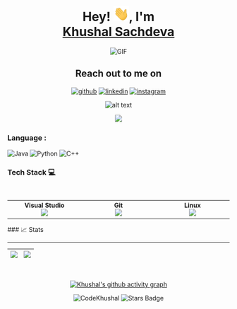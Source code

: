 <h1 align="center"> Hey! <img src="https://github.com/ABSphreak/ABSphreak/blob/master/gifs/Hi.gif" width="35px">, I'm <div class="badge-base LI-profile-badge" data-locale="en_US" data-size="large" data-theme="light" data-type="VERTICAL" data-vanity="khushal-sachdeva-25072002" data-version="v1"><a class="badge-base__link LI-simple-link" href="https://in.linkedin.com/in/khushal-sachdeva-25072002?trk=profile-badge">Khushal Sachdeva</a></div></h1>
<p align="center">
 <img alt="GIF" src="https://miro.medium.com/max/875/1*Urc28sbnORGOW5oyohQ06g.gif" width="400px" />
  <p/>
  
<h2 align="center">Reach out to me on </h2>

<div align="center">
 
[<img align="center" src='https://cdn.jsdelivr.net/npm/simple-icons@3.0.1/icons/github.svg' alt='github' height='40'>](https://github.com/CodeKhushal) 
[<img align="center" src='https://cdn.jsdelivr.net/npm/simple-icons@3.0.1/icons/linkedin.svg' alt='linkedin' height='40'>](https://www.linkedin.com/in/khushal-sachdeva-25072002/) 
[<img align="center" src='https://cdn.jsdelivr.net/npm/simple-icons@3.0.1/icons/instagram.svg' alt='instagram' height='40'>](https://www.instagram.com/_khushal_sachdeva_/) 
</div>


 <p align="center">
<img src="https://user-images.githubusercontent.com/46247882/87126810-77e5d000-c2aa-11ea-832f-70aa4fe394f9.gif" alt="alt text" width="150" height="150" />
</p>
<p align="center">
<img src="https://github-readme-stats.vercel.app/api/top-langs/?username=CodeKhushal&layout=compact(https://github.com/CodeKhushal/github-readme-stats)"/>
 </p>
 

### Language :
![Java](https://img.shields.io/badge/-java-E34A86?style=flat-square&logo=java)
![Python](https://img.shields.io/badge/-Python-black?style=flat-square&logo=Python)
![C++](https://img.shields.io/badge/-C++-00599C?style=flat-square&logo=c)

### Tech Stack :computer:
<br>
<table align="center">
<tbody>
<tr>
  
  <td align="center" width="20%">
<span><b><center>Visual Studio</center></b></span> 
<img height=65px src="https://cdn.worldvectorlogo.com/logos/visual-studio-code-1.svg"> 
</td>
  
  <td align="center" width="20%">
<span><b><center>Git</center></b></span> 
<img height=65px src="https://cdn.worldvectorlogo.com/logos/git-icon.svg"> 
</td>
 
<td align="center" width="20%">
<span><b><center>Linux</center></b></span> 
<img height=65px src="https://user-images.githubusercontent.com/68191677/130678117-f2be7ac2-d2fc-4e70-9f78-33b0bbffeaa3.png"> 
</td>
</tr>
</tbody>
</table>
### 📈 Stats
<br>

<hr>

|<img src="https://github-readme-stats.vercel.app/api?username=CodeKhushal&show_icons=true&count_private=true&theme=radical"/>|<img src="https://github-readme-streak-stats.herokuapp.com/?user=CodeKhushal&theme=radical"/>|
|---|---|
<br />
<div align="center">
     
[![Khushal's github activity graph](https://activity-graph.herokuapp.com/graph?username=CodeKhushal&theme=xcode)](https://git.io/CodeKhushal)

</div>
<p align="center"> <img src="https://komarev.com/ghpvc/?username=CodeKhushal&label=Profile%20views&color=129e00&style=plastic" alt="CodeKhushal" /> 
<img src="https://img.shields.io/github/stars/CodeKhushal" alt="Stars Badge"/></a></p>

<!--
**CodeKhushal/CodeKhushal** is a ✨ _special_ ✨ repository because its `README.md` (this file) appears on your GitHub profile.

Here are some ideas to get you started:
- 😄 Pronouns: ...
- 💬 Ask me about ...
- 🤔 I’m looking for help with ...

<br>![image](https://user-images.githubusercontent.com/68191677/120099245-265f6180-c158-11eb-8c7a-2d61f9dcf24b.png)&nbsp; &nbsp; &nbsp; &nbsp; &nbsp; &nbsp; &nbsp; &nbsp; ![image](https://user-images.githubusercontent.com/68191677/120099267-35deaa80-c158-11eb-8dcd-e21cbad9b55b.png)
<br/>
 <p>
 &nbsp;&nbsp;&nbsp;&nbsp;&nbsp;&nbsp;&nbsp;&nbsp;<img align="center" src="https://user-images.githubusercontent.com/68191677/120099245-265f6180-c158-11eb-8c7a-2d61f9dcf24b.png" width="400px" />&nbsp;&nbsp;&nbsp;
  <img align="center" src="https://user-images.githubusercontent.com/68191677/120099267-35deaa80-c158-11eb-8dcd-e21cbad9b55b.png" width="400px" />
<p/>
# Hey! <img src="https://github.com/ABSphreak/ABSphreak/blob/master/gifs/Hi.gif" width="35px">  
[<img align="center" src='https://cdn.jsdelivr.net/npm/simple-icons@3.0.1/icons/blogger.svg' alt='blogger' height='40'>](https://pirogrammer1.blogspot.com)
<h1 align="center"><a href="https://www.linkedin.com/in/khushal-sachdeva-25072002?"></a><img src="https://img.shields.io/badge/-Khushal Sachdeva-blue?style=flat-square&logo=Linkedin&logoColor=white&link=https://www.linkedin.com/in/khushal-sachdeva-25072002?"/> &nbsp;&nbsp;Khushal Sachdeva &nbsp;&nbsp;<h1/>

 - 📫 How to reach me: https://twitter.com/khushal_25    
 - 🔭 I’m currently working on Java and Android Development.
 - :computer: Languages: C, C++, Java
 - 📫 Mail:- khushalsachdeva22@gmail.com
 - ⚡ Fun fact: Fun!
 
 <h2 align="center">Trophies</h2>
<div align="center">
    
[![trophy](https://github-profile-trophy.vercel.app/?username=CodeKhushal)](https://github.com/ryo-ma/github-profile-trophy)
</div>

<br>
<table align="center">
<tbody>
 <tr>
  <td align="center" width="20%">
<span><b><center>C</center></b></span> 
<img height=60px src="https://user-images.githubusercontent.com/68191677/130678024-616363e5-2d50-45da-a7aa-8d12ee3d72fc.png"> 
</td>
  
  <td align="center" width="20%">
<span><b><center>C++</center></b></span> 
<img height=65px src="https://user-images.githubusercontent.com/68191677/130677086-5c64b983-5942-47c9-ae70-96da7d794172.png"> 
</td>
  
  <td align="center" width="20%">
<span><b><center>Java</center></b></span> 
<img height=60px src="https://user-images.githubusercontent.com/68191677/130677909-e76c9cea-308c-4476-b73b-855ee5518bbc.png"> 
</td>
  
  <td align="center" width="20%">
<span><b><center>Python</center></b></span> 
<img height=65px src="https://cdn.worldvectorlogo.com/logos/python-5.svg"> 
</td>
  </tr>

<tr>
  
  <td align="center" width="20%">
<span><b><center>Visual Studio</center></b></span> 
<img height=65px src="https://cdn.worldvectorlogo.com/logos/visual-studio-code-1.svg"> 
</td>
  
  <td align="center" width="20%">
<span><b><center>Git</center></b></span> 
<img height=65px src="https://cdn.worldvectorlogo.com/logos/git-icon.svg"> 
</td>
 
<td align="center" width="20%">
<span><b><center>Linux</center></b></span> 
<img height=65px src="https://user-images.githubusercontent.com/68191677/130678117-f2be7ac2-d2fc-4e70-9f78-33b0bbffeaa3.png"> 
</td>
</tr>
</tbody>
</table>

![github activity graph](https://activity-graph.herokuapp.com/graph?username=CodeKhushal&theme=dracula&layout=compact&title_color=FF69B4&hide_border=true&area=true)
-->
